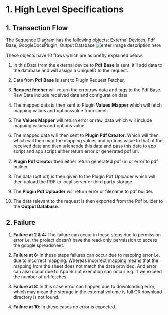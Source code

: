 ﻿  

# 1. High Level Specifications

## 1. Transaction Flow
	 
The Sequence Diagram has the following objects:
External Devices, Pdf Base, GoogleDocsPlugin, Output Database
![enter image description here](https://i.ibb.co/ZMRRQS8/detailarchitecture-3.png)

These objects have 10 flows which are as briefly explained below.

 1.  In this Data from the external device to **Pdf** **Base** is sent. It’ll add data to the database and will assign a UniqueID to the request.
    
 2.  Data from **Pdf Base** is sent to Plugin Request Fetcher.
    
 3.  **Request fetcher** will return the error,raw data and tags to the Pdf Base. Raw Data include received data and configuration data
    
 4.  The mapped data is then sent to Plugin **Values Mapper** which will fetch mapping values and optionsvalue from sheet.
    
 5.  The **Values Mapper** will return error or raw_data which will include mapping values and options value.
    
 6.  The mapped data will then sent to **Plugin Pdf Creator**. Which will then which will then map the mapping values and options value to that of the received data and then urlencode this data and pass this data to app script and app script either return error or generated pdf url.
    
 7.  **Plugin Pdf Creator** then either return generated pdf url or error to pdf builder.
    
 8.  The data (pdf url) is then given to the Plugin Pdf Uploader which will then upload the PDF to local server or third party storage.
    
 9.  The **Plugin Pdf Uploader** will return error or filename to pdf builder.
    
 10.  The data relevant to the request is then exported from the Pdf builder to the **Output Database**.
 

## 2. Failure
 

 1.  **Failure at 2 & 4:**  The failure can occur in these steps due to permission error i.e. the project doesn’t have the read-only permission to access the google spreadsheet.
            
  2.  **Failure at 6:** In these steps failures can occur due to mapping error i.e. due to incorrect mapping. Whereas incorrect mapping means that the mapping from the sheet does not match the data provided. And error can also occur due to App Script execution can occur e.g. if we exceed the number of url fetches.
            
  3.  **Failure at 8:** In this case error can happen due to downloading error, which may mean the storage in the external volume is full OR download directory is not found.
            
  4.  **Failure at 10**:  In these cases no error is expected.

